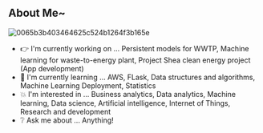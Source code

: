 ## About Me~

![0065b3b403464625c524b1264f3b165e](https://user-images.githubusercontent.com/45563371/88962170-a585ce00-d2d8-11ea-8b71-3c014f8925d8.gif)

- :point_right: I'm currently working on ... Persistent models for WWTP, Machine learning for waste-to-energy plant, Project Shea clean energy project (App development)
- :information_desk_person: I'm currently learning ... AWS, FLask, Data structures and algorithms, Machine Learning Deployment, Statistics
- :boom: I'm interested in ... Business analytics, Data analytics, Machine learning, Data science, Artificial intelligence, Internet of Things, Research and development
- :grey_question: Ask me about ... Anything!
